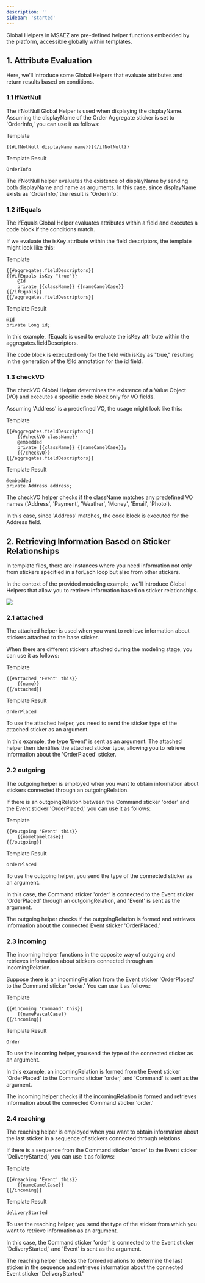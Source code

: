 ```yaml
---
description: ''
sidebar: 'started'
---
```

Global Helpers in MSAEZ are pre-defined helper functions embedded by the platform, accessible globally within templates. 

## 1. Attribute Evaluation

Here, we'll introduce some Global Helpers that evaluate attributes and return results based on conditions.

### 1.1 ifNotNull

The ifNotNull Global Helper is used when displaying the displayName. Assuming the displayName of the Order Aggregate sticker is set to 'OrderInfo,' you can use it as follows:

Template
```
{{#ifNotNull displayName name}}{{/ifNotNull}}
```
Template Result
```
OrderInfo
```

The ifNotNull helper evaluates the existence of displayName by sending both displayName and name as arguments. In this case, since displayName exists as 'OrderInfo,' the result is 'OrderInfo.'

### 1.2 ifEquals

The ifEquals Global Helper evaluates attributes within a field and executes a code block if the conditions match. 

If we evaluate the isKey attribute within the field descriptors, the template might look like this:

Template
```
{{#aggregates.fieldDescriptors}}
{{#ifEquals isKey "true"}}
    @Id
    private {{className}} {{nameCamelCase}}
{{/ifEquals}}
{{/aggregates.fieldDescriptors}}

```
Template Result
```
@Id
private Long id;
```
In this example, ifEquals is used to evaluate the isKey attribute within the aggregates.fieldDescriptors. 

The code block is executed only for the field with isKey as "true," resulting in the generation of the @Id annotation for the id field.



### 1.3 checkVO

The checkVO Global Helper determines the existence of a Value Object (VO) and executes a specific code block only for VO fields. 

Assuming 'Address' is a predefined VO, the usage might look like this:

Template
```
{{#aggregates.fieldDescriptors}}
    {{#checkVO className}}
    @embedded
    private {{className}} {{nameCamelCase}};
    {{/checkVO}}
{{/aggregates.fieldDescriptors}}
```
Template Result
```
@embedded
private Address address;
```
The checkVO helper checks if the className matches any predefined VO names ('Address', 'Payment', 'Weather', 'Money', 'Email', 'Photo'). 

In this case, since 'Address' matches, the code block is executed for the Address field.

## 2. Retrieving Information Based on Sticker Relationships

In template files, there are instances where you need information not only from stickers specified in a forEach loop but also from other stickers. 

In the context of the provided modeling example, we'll introduce Global Helpers that allow you to retrieve information based on sticker relationships.

![](https://github.com/msa-ez/platform/assets/123912988/274407a9-f06d-4d39-ae37-76fce4a39a5b)

### 2.1 attached
The attached helper is used when you want to retrieve information about stickers attached to the base sticker. 

When there are different stickers attached during the modeling stage, you can use it as follows:

Template
```
{{#attached 'Event' this}}
    {{name}}
{{/attached}}
```

Template Result
```
OrderPlaced 
```

To use the attached helper, you need to send the sticker type of the attached sticker as an argument. 

In this example, the type 'Event' is sent as an argument. The attached helper then identifies the attached sticker type, allowing you to retrieve information about the 'OrderPlaced' sticker.

### 2.2 outgoing

The outgoing helper is employed when you want to obtain information about stickers connected through an outgoingRelation. 

If there is an outgoingRelation between the Command sticker 'order' and the Event sticker 'OrderPlaced,' you can use it as follows:

Template
```
{{#outgoing 'Event' this}}
    {{nameCamelCase}}
{{/outgoing}}
```

Template Result
```
orderPlaced
```

To use the outgoing helper, you send the type of the connected sticker as an argument. 

In this case, the Command sticker 'order' is connected to the Event sticker 'OrderPlaced' through an outgoingRelation, and 'Event' is sent as the argument. 

The outgoing helper checks if the outgoingRelation is formed and retrieves information about the connected Event sticker 'OrderPlaced.'

### 2.3 incoming

The incoming helper functions in the opposite way of outgoing and retrieves information about stickers connected through an incomingRelation. 

Suppose there is an incomingRelation from the Event sticker 'OrderPlaced' to the Command sticker 'order.' You can use it as follows:

Template
```
{{#incoming 'Command' this}}
    {{namePascalCase}}
{{/incoming}}
```

Template Result
```
Order
```

To use the incoming helper, you send the type of the connected sticker as an argument. 

In this example, an incomingRelation is formed from the Event sticker 'OrderPlaced' to the Command sticker 'order,' and 'Command' is sent as the argument. 

The incoming helper checks if the incomingRelation is formed and retrieves information about the connected Command sticker 'order.'

### 2.4 reaching

The reaching helper is employed when you want to obtain information about the last sticker in a sequence of stickers connected through relations. 

If there is a sequence from the Command sticker 'order' to the Event sticker 'DeliveryStarted,' you can use it as follows:

Template
```
{{#reaching 'Event' this}}
    {{nameCamelCase}}
{{/incoming}}
```

Template Result
```
deliveryStarted
```
To use the reaching helper, you send the type of the sticker from which you want to retrieve information as an argument.

In this case, the Command sticker 'order' is connected to the Event sticker 'DeliveryStarted,' and 'Event' is sent as the argument. 

The reaching helper checks the formed relations to determine the last sticker in the sequence and retrieves information about the connected Event sticker 'DeliveryStarted.'